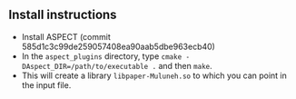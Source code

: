 Install instructions
--------------------

- Install ASPECT (commit 585d1c3c99de259057408ea90aab5dbe963ecb40)
- In the ``aspect_plugins`` directory, type ``cmake -DAspect_DIR=/path/to/executable .`` and then ``make``.
- This will create a library ``libpaper-Muluneh.so`` to which you can point in the input file.
